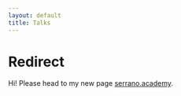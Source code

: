 ```yaml
---
layout: default
title: Talks
---
```


<div class="post">
	<h1 class="pageTitle">Redirect</h1>
	<p class="intro">Hi! Please head to my new page <a href = "http://serrano.academy">serrano.academy</a>.</p>
</div>
